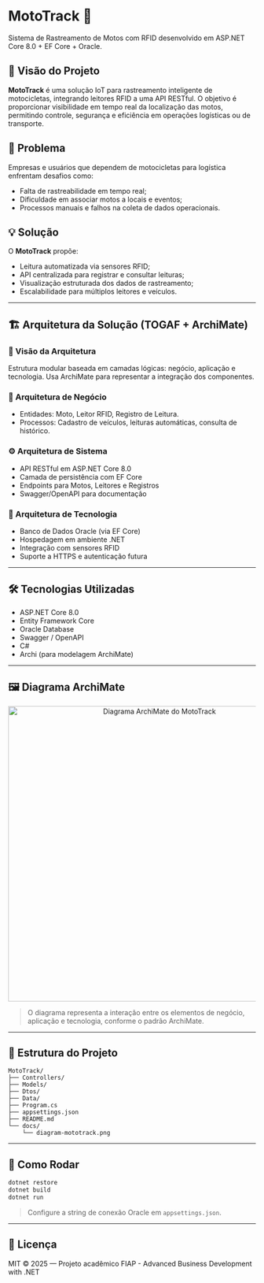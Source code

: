 
# MotoTrack 🚀
Sistema de Rastreamento de Motos com RFID desenvolvido em ASP.NET Core 8.0 + EF Core + Oracle.

## 🎯 Visão do Projeto

**MotoTrack** é uma solução IoT para rastreamento inteligente de motocicletas, integrando leitores RFID a uma API RESTful. O objetivo é proporcionar visibilidade em tempo real da localização das motos, permitindo controle, segurança e eficiência em operações logísticas ou de transporte.

## 🧩 Problema

Empresas e usuários que dependem de motocicletas para logística enfrentam desafios como:

- Falta de rastreabilidade em tempo real;
- Dificuldade em associar motos a locais e eventos;
- Processos manuais e falhos na coleta de dados operacionais.

## 💡 Solução

O **MotoTrack** propõe:

- Leitura automatizada via sensores RFID;
- API centralizada para registrar e consultar leituras;
- Visualização estruturada dos dados de rastreamento;
- Escalabilidade para múltiplos leitores e veículos.

---

## 🏗️ Arquitetura da Solução (TOGAF + ArchiMate)

### 🔭 Visão da Arquitetura
Estrutura modular baseada em camadas lógicas: negócio, aplicação e tecnologia. Usa ArchiMate para representar a integração dos componentes.

### 🧱 Arquitetura de Negócio
- Entidades: Moto, Leitor RFID, Registro de Leitura.
- Processos: Cadastro de veículos, leituras automáticas, consulta de histórico.

### ⚙️ Arquitetura de Sistema
- API RESTful em ASP.NET Core 8.0
- Camada de persistência com EF Core
- Endpoints para Motos, Leitores e Registros
- Swagger/OpenAPI para documentação

### 💾 Arquitetura de Tecnologia
- Banco de Dados Oracle (via EF Core)
- Hospedagem em ambiente .NET
- Integração com sensores RFID
- Suporte a HTTPS e autenticação futura

---

## 🛠️ Tecnologias Utilizadas

- ASP.NET Core 8.0
- Entity Framework Core
- Oracle Database
- Swagger / OpenAPI
- C#
- Archi (para modelagem ArchiMate)

---

## 🖼️ Diagrama ArchiMate

<p align="center">
  <img src="docs/diagram-mototrack.png" alt="Diagrama ArchiMate do MotoTrack" width="600"/>
</p>

> O diagrama representa a interação entre os elementos de negócio, aplicação e tecnologia, conforme o padrão ArchiMate.

---

## 📁 Estrutura do Projeto

```
MotoTrack/
├── Controllers/
├── Models/
├── Dtos/
├── Data/
├── Program.cs
├── appsettings.json
├── README.md
└── docs/
    └── diagram-mototrack.png
```

---

## 📌 Como Rodar

```bash
dotnet restore
dotnet build
dotnet run
```

> Configure a string de conexão Oracle em `appsettings.json`.

---

## 📃 Licença

MIT © 2025 — Projeto acadêmico FIAP - Advanced Business Development with .NET
